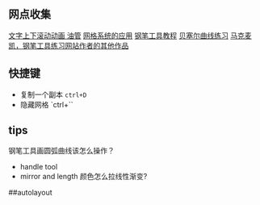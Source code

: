 ## 网点收集 
[文字上下滚动动画 油管](https://www.youtube.com/watch?v=TFWoG0062jU)
[网格系统的应用](https://www.bilibili.com/video/BV1Cw411Y7Yg/?spm_id_from=333.999.0.0)
[钢笔工具教程](https://www.youtube.com/watch?v=wUXa6ZPG6Lw)
[贝塞尔曲线练习](https://bezier.method.ac/)
[马克麦凯，钢笔工具练习网站作者的其他作品](https://method.ac/)
## 快捷键
* 复制一个副本 `ctrl+D`
* 隐藏网格 `ctrl+``

## tips
钢笔工具画圆弧曲线该怎么操作？
- handle tool
- mirror and length
颜色怎么拉线性渐变?

##autolayout
